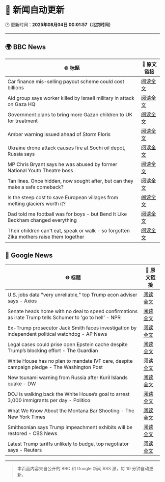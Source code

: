 # 🧠 新闻自动更新

🕒 更新时间：**2025年08月04日 00:01:57（北京时间）**

---

## 🌍 BBC News

| 🌐 标题 | 🔗 原文链接 |
|--------|-------------|
| Car finance mis-selling payout scheme could cost billions | [阅读全文](https://www.bbc.com/news/articles/cgjy29zql25o?at_medium=RSS&at_campaign=rss) |
| Aid group says worker killed by Israeli military in attack on Gaza HQ | [阅读全文](https://www.bbc.com/news/articles/cx2x5eyl676o?at_medium=RSS&at_campaign=rss) |
| Government plans to bring more Gazan children to UK for treatment | [阅读全文](https://www.bbc.com/news/articles/cr4e641p41po?at_medium=RSS&at_campaign=rss) |
| Amber warning issued ahead of Storm Floris | [阅读全文](https://www.bbc.com/news/articles/c4gq3n049jno?at_medium=RSS&at_campaign=rss) |
| Ukraine drone attack causes fire at Sochi oil depot, Russia says | [阅读全文](https://www.bbc.com/news/articles/ckglyv396ppo?at_medium=RSS&at_campaign=rss) |
| MP Chris Bryant says he was abused by former National Youth Theatre boss | [阅读全文](https://www.bbc.com/news/articles/cn923pdq8yzo?at_medium=RSS&at_campaign=rss) |
| Tan lines. Once hidden, now sought after, but can they make a safe comeback? | [阅读全文](https://www.bbc.com/news/articles/cvgn69w9k0eo?at_medium=RSS&at_campaign=rss) |
| Is the steep cost to save European villages from melting glaciers worth it? | [阅读全文](https://www.bbc.com/news/articles/cj4w9ggzxv4o?at_medium=RSS&at_campaign=rss) |
| Dad told me football was for boys - but Bend It Like Beckham changed everything | [阅读全文](https://www.bbc.com/news/articles/cx2xn8ldk3eo?at_medium=RSS&at_campaign=rss) |
| Their children can't eat, speak or walk - so forgotten Zika mothers raise them together | [阅读全文](https://www.bbc.com/news/articles/c39d0zj0110o?at_medium=RSS&at_campaign=rss) |

## 📰 Google News

| 🌐 标题 | 🔗 原文链接 |
|--------|-------------|
| U.S. jobs data "very unreliable," top Trump econ adviser says - Axios | [阅读全文](https://news.google.com/rss/articles/CBMidEFVX3lxTE5jT2xQbXJOMHB3RHRSY2lDX3BlWjg1RUJhekkyV0M0bDJCOWxBWl9Ca3pMbW1TQWdTZ1A1aXNBN2NNcW5FN0g2ZVZyQlNHWXoxbS11VnczVjkyVkVONW1yTnlkdHQtRGlPYjF4UmFiNmd3Zjcx?oc=5) |
| Senate heads home with no deal to speed confirmations as irate Trump tells Schumer to 'go to hell' - NPR | [阅读全文](https://news.google.com/rss/articles/CBMihgFBVV95cUxPUWF2UC1TazVVam1BZzFoM3hPOWROOXU3MExRY3Y5YnV5dWxJektvWXZPR1BXREpFMy02UTdBVXU0Z25tNlRCYVJNMjFaZW9BYUVLY3Ytb2d2LU5nd2IwR1JKVGVDeUViakRWcjR1NTktZ2F3cXFLbUpmWmt5QzFscDRTR09OUQ?oc=5) |
| Ex-Trump prosecutor Jack Smith faces investigation by independent political watchdog - AP News | [阅读全文](https://news.google.com/rss/articles/CBMisAFBVV95cUxOTktMckhWYzVkbzF1QW9iZ2JGU3d4azVfUGVORVMwNy1haXdEeUdoR0UtWTY1czgzWlNCQ3FCUG9Jamc2UDFjenllcDUwNFRTU29QS2trc2FjUy1DWDJYX0VZejhDblZzdHBTX3JLVENrSDh5a3d5TFBKZzk0REVIZEU3WUpJdG5SX1FQUmVhZ0ZiSHVLM1htMW56WWNVT0w3VHRZWEdib1BxTmZTaVF5RQ?oc=5) |
| Legal cases could prise open Epstein cache despite Trump’s blocking effort - The Guardian | [阅读全文](https://news.google.com/rss/articles/CBMifkFVX3lxTE55Um55Q0lIRVVMMDR1TVVscEljV3FPY2VqdnVHZFhFTmotYUozUFhZX0dLYUg0TzZial9VT1pjbnN2Zm5xejBUM0hzYWp1MjNSYU1hMlFqYVZlRTRkbzRnVEhGYTVqei1QekxXV01ScjlJamRfZlF5TkJUZ0ZCUQ?oc=5) |
| White House has no plan to mandate IVF care, despite campaign pledge - The Washington Post | [阅读全文](https://news.google.com/rss/articles/CBMiiAFBVV95cUxQVnc2TzlxUS1NZWdqR0pPTTJ3WE43RWFsVHdjQU5qclU1MkQyQW9MV25LLVM4RmYyQVVVMlFERzVpS3N4WG9YTWVEeVJrNWtES0hURThRb043bk9qODdEMFZsR25nNWNwVVFJZGNtQkhwamxhUHBhUEJqeGNDbTB5d3hLVG1VQ1Jt?oc=5) |
| New tsunami warning from Russia after Kuril Islands quake - DW | [阅读全文](https://news.google.com/rss/articles/CBMilAFBVV95cUxPVTVITUk2SjRGY2JfRE1paEpGWFRZcjlUU1R5c200eTRPbTNSSjNCQ0Ntc0hxQ3dWRS1LZzV3dU5VNmRVdmNOZTlYRVE3S2ZQR2dBVExEN2FYUjVhS1hUZDdzVDBFQm91U2FuZ0d4MUNhN295d1lpZU80NHV4dUlHT3plZlpNMEx4bld2WS1fS1dhOWNf0gGUAUFVX3lxTE9RZDlFcmtEZ3BXUlhRY2VkMl9nSU5PV1Y0QmRsVmY5SEhvaGpOQVc0S3BjaVNONWVGMGxFenFFdzZwazZxb25tazJHRzI1bFo2QWZnTE82TzV2RDJja1FwdThNLU93NXRWSm5JMERnMUh5Mm5kVnhISm1GQ3pMd2dPOVRzeEhCYU9YYkNVSDcxNXhZVUQ?oc=5) |
| DOJ is walking back the White House’s goal to arrest 3,000 immigrants per day - Politico | [阅读全文](https://news.google.com/rss/articles/CBMilwFBVV95cUxQYlRENjlZUVFWc2YwTDEtWTNmYUVfTVRtTjQyMnpMR052OFB1TWJZZkpRVmd0d2oxUzJvYjh1aXgwVDU0MzU0ZXI3aU9RMW5RNUZDTEdBZ2NGbXNJdFF2Mm5SZ091bmxsdlZVNk9EQTZvNzkyREhRNElfSmdpcUxrOGVNRWc0OGg3c05Bb19FLXVsQ0hvT3pN?oc=5) |
| What We Know About the Montana Bar Shooting - The New York Times | [阅读全文](https://news.google.com/rss/articles/CBMihgFBVV95cUxNc0wteUpnT1ZpNTNhVjRuSzJaRmlKTm9LRG5nVS1SWjNsWXVLdXYtUWhkUDlPS1NybUo4dk56WjFvZUo4QzNtUVNVbzU2d2thLXJUY1kzZFpJSXNFQU5tNkRIOHNwY3MtM2c2a29Fbm14U2JvQ1BkLV83TDJBdW9Cb3l6QmhoZw?oc=5) |
| Smithsonian says Trump impeachment exhibits will be restored - CBS News | [阅读全文](https://news.google.com/rss/articles/CBMidkFVX3lxTE5aUGh0c0xOVmN1VS1kSVJkWGxnekdOMm5wWXhwVlJMTi1mcjRLNzB3Sk8zLXRudHZLd3ByWmw2dUtUTmY5RmxHSUMwUWJaN01oODJzZC1OcFJ5aXl6Y3o2d2puMGg2dVJSNkZsZnpkM2lJc0NCSXfSAXtBVV95cUxPWllRVV9VVzBYSmhHLTdxMkN1aFJ6X1hXejlIVnRpSXhQdWNmekJGUmgyeU1VVnhsYjdpc0M1MEZObzNOLXVfODdKamRsUzNCS2pqVC1tam5NeDc1VktCWVR2WjZYaXhFZmtFQ2Y2MWY3MDNISGpNblRyTFU?oc=5) |
| Latest Trump tariffs unlikely to budge, top negotiator says - Reuters | [阅读全文](https://news.google.com/rss/articles/CBMiogFBVV95cUxPWVJTM196Wk51VGdpRnNLVElHdkJKRFVmdXNoRnZMTmZTbWJzMGhPWXZMcmk4bmZVMFZpY0JSSXJnMzM2VzhFYW1FeUpPVHVFZ3V1MWRua0t4emZUQy1DcUVqN1RqYlMzNU5PdDRDVHo4WldOWWV2eGp4YmZXMDItclFuaTltcVlvcTZ6bWhqZDJISk9seERlZ3JtREVFeFIwRHc?oc=5) |

---
> 本页面内容来自公开的 BBC 和 Google 新闻 RSS 源，每 10 分钟自动更新。